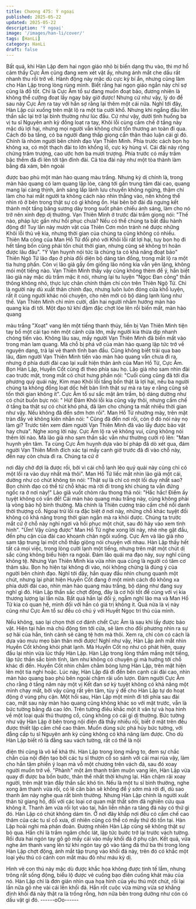 ```yaml
---
title: Chương 475: Ý ngoại
published: 2025-05-22
updated: 2025-05-22
description: 'Ý ngoại'
image: '/images/han-li/cover/'
tags: [HanLi]
category: HanLi
draft: false
---
```


Bất quá, khi Hàn Lập đem hai ngọn giáo nhỏ bị biến dạng thu vào,
thì mơ hồ cảm thấy Cực Âm cũng đang xem xét vật ấy, nhưng
ánh mắt che dấu rất nhanh thu rồi trở về.
Hành động này mặc dù cực kỳ bí ẩn, nhưng cũng làm cho Hàn
Lập trong lòng rùng mình.
Biết rằng hai ngọn giáo ngắn này chỉ sợ cũng là đồ tốt. Chỉ là Cực
Âm tổ sư đang muốn đoạt bảo, đương nhiên là không thể cưỡng
đoạt lấy ngay bây giờ được!
Nhưng cứ như vậy, lý do để sau này Cực Âm ra tay với hắn sợ
rằng lại thêm một cái nữa.
Nghĩ tới đây, Hàn Lập cúi xuống trên mặt lộ ra một tia cười khổ.
Nhưng khi ngẩng đầu lên thần sắc lại trở lại bình thường như lúc
đầu.
Cứ như vậy, dưới tình huống ba vị tu sĩ Nguyên anh kỳ đồng loạt
ra tay, Khôi lỗi cùng cấm chế ở tầng này mặc dù lợi hại, nhưng
mọi người vẫn không chút tổn thương an toàn đi qua.
Cách đó ba tầng, có ba người đang thấp giọng cẩn thận thảo luận
cái gì đó. Chính là nhóm người bên chính đạo Vạn Thiên Minh.
Phía trước cách bọn họ không xa, có một thạch đài to lớn khổng
lồ, cực kỳ hùng vĩ.
Cái đài này rộng chừng trăm trượng, cao ước hơn ba mươi
trượng. Phía trước có mấy trăm bậc thềm đá đi lên tới tận đỉnh
đài.
Cả tòa đài này như một tòa thành làm bằng đá xám, bên ngoài

được bao phủ một màn hào quang màu trắng.
Nhưng kỳ dị chính là, trong màn hào quang có lam quang lập lòe,
càng tới gần trung tâm đài cao, quang mang lại càng thịnh, ánh
sáng lấp lánh lưu chuyển không ngừng, thậm chí làm cho hai mắt
người ta không cách nào nhìn thẳng vào, nên không thể nhìn rõ ở
bên trong thật sự có gì không ổn.
Hai bên bờ đài đá ngưng kết thành một tầng băng sương dày
trong suốt phản chiếu ánh sáng, làm cho nó trở nên xinh đẹp dị
thường.
Vạn Thiên Minh ở trước đài trầm giọng nói: "Thế nào, pháp lực
gần như hồi phục chưa? Nếu có thể chúng ta bắt đầu hành động
đi! Tuy lần này mượn vật của Thiên Cơn môn tránh né được
những Khôi lỗi thủ vệ kia, nhưng thời gian của chúng ta cũng
không có nhiều. Thiên Ma công của Man Hồ Tử đối phó với Khôi
lỗi rất lợi hại, tuy bọn họ đi hết tầng bốn cũng phải tốn chút thời
gian, nhưng cũng sẽ không trì hoãn được lâu đâu".
"Ý Vạn huynh nói tức là chúng ta có khả năng đoạt bảo" Thiên
Ngô Tử lão đạo ở phía đối diện bộ dáng tán đồng, trong mắt lộ ra
một tia hưng phấn.
Còn vị lão giả gầy ốm giống lão nông kia vẫn yên lặng, không mói
một tiếng nào.
Vạn Thiên Minh thấy vậy cũng không thèm để ý, hắn biết lão giả
này mặc dù trầm mặc ít nói, nhưng lại tu luyện "Ngọc Đan công"
thần thông không nhỏ, thực lực chân chính thậm chí còn trên
Thiên Ngộ Tử.
Chỉ là người này dù xuất thân chính đạo, nhưng luôn luôn đóng
cửa khổ luyện, rất ít cùng người khác nói chuyện, cho nên mới có
bộ dáng lạnh lùng như thế.
Vạn Thiên Minh chỉ mỉm cười, dẫn hai người nhắm hướng màn
hào quang kia đi tới.
Một đạo tử khí đậm đặc chợt lóe lên rồi biến mất, màn hào quang

màu trắng "Xoạt" vang lên một tiếng thanh thúy, liền bị Vạn Thiên
Minh tiện tay bổ một cái tạo nên một cánh cửa lớn, mấy người kia
thừa dịp nhanh chóng tiến vào.
Không lâu sau, mấy người Vạn Thiên Minh đã biến mất vào trong
màn lam quang.
Mà chỗ bị phá vỡ của màn hào quang lập tức trở về nguyên
dạng, trả lại vẻ thanh tĩnh ban đầu.
Cũng không biết trải qua bao lâu, đám người Vạn Thiên Minh tiến
vào màn hào quang vẫn chưa đi ra, nhưng ở phía dưới đài cao lại
xuất hiện thân ảnh của Man Hồ Tử, Cực Âm.
Bọn Hàn Lập, Huyền Cốt cũng đi theo phía sau họ.
Lão giả nho sam nhìn đài cao trước mặt, trong mắt có chút hưng
phấn nói: "Cuối cùng cũng đã tới địa phương quỷ quái này, Kim
mao Khôi lỗi tầng bốn thật là lợi hại, nếu ba người chúng ta không
đồng loạt dốc hết bãn lĩnh thật sự mà ra tay e rằng cũng sẽ tốn
thời gian không ít".
Cực Âm tổ sư sắc mặt âm trầm, bộ dáng dường như có chút
buồn bực nói: " Hừ! Đám Khôi lỗi kia cũng vậy thôi, nhưng cấm
chế ở tầng ba thật sự có chút khó phá, đã làm cho chúng ta mất
nhiều thời gian như vậy. Nếu không đã đến sớm hơn rồi".
Man Hồ Tử nhướng mày, trên mặt tràn đầy vẻ không kiên nhẫn
nói: " Cũng đã đến nơi rồi, còn ở đó nói này nọ làm gi? Trước tiên
xem đám người Vạn Thiên Minh đã vào lấy được bảo vật hay
chưa".
Nghe xong lời này. Cực Âm lộ ra vẻ không vui, cũng không nói
thêm lời nào.
Mà lão giả nho sam thần sắc vẫn như thường cười rộ lên:
"Man huynh yên tâm. Ta cùng Cực Âm huynh dựa vào bí pháp đã
dò xét qua, đám người Vạn Thiên Minh đích xác tại mấy canh giờ
trước đã đi vào chỗ này, đến nay còn chưa đi ra. Chúng ta cứ ở

nơi đây chờ đợi là được rồi, bởi vì cái chỗ lạnh lẽo quỷ quái này
cũng chỉ có một lối ra vào duy nhất mà thôi".
Man Hồ Tử liếc mắt nhìn lão giả một cái, dường như có chút
không tin nói: "Thật sự là chỉ có một lối duy nhất sao? Bọn chính
đạo có thể từ chỗ khác mà rời đi trong khi chúng ta vẫn đứng
ngốc ra ở nơi này!"
Lảo giã vuốt chòm râu thong thả nói: "Hắc hắc! Điểm ấy tuyệt
không có vấn đề! Cái màn hào quang màu trắng này, cũng không
phài là vòng bảo hộ bình thường. Mà chính là Thiên cương tráo
cấm chế nổi danh thời thượng cổ. Ngoại trừ lối ra đặc biệt ở nơi
này, những chỗ khác tuyệt đối không có khả năng trong thời gian
ngắn mà ra khỏi được. Chúng ta trước mắt cứ ở chỗ này nghỉ
ngơi và hồi phục một chút, sau đó hãy vào xem tình hình".
"Ừm! Vậy cũng được" Man Hồ Tử nghe xong lời này, nhè nhẹ gật
đầu, đến phụ cận của đài cao khoanh chân ngồi xuống.
Cực Âm và lão giả nho sam tập trung lại một chỗ thấp giộng nói
chuyện với nhau.
Hàn Lập thấy hết tất cả mọi việc, trong lòng cười lạnh một tiếng,
nhưng trên mặt một chút dị sắc cũng không biểu hiện ra ngoài.
Đám lão quái ma đạo này, suy nghĩ cũng không tệ. Nhưng Vạn
Thiên Minh kia vừa nhìn qua cũng là người có tâm cơ thâm sâu.
Bọn họ hiện tại không đi vào, nói không chừng là đúng ý của
người bên chính đạo.
Nghĩ tới đây, hắn quay đầu nhìn chung quanh một chút, nhưng lại
phát hiện Huyền Cốt đang ở một mình cách đó không xa phía
dưới đài cao, nhìn màn hào quang màu trắng, bộ dáng như đang
suy nghĩ gì đó.
Hàn Lập thần sắc chợt động, đây là cơ hội tốt để cùng với vị kia
thương lượng lại lần nữa. Bất quá hắn lại đổi ý, ngẫm nghĩ lão ma
và Man Hồ Tử kia có quan hệ, mình đối với hắn có giá trị không ít.
Quá nửa là vị này cũng như Cực Âm tổ sư đều có chủ ý với
Huyết Ngọc tri thù của mình.

Nếu không, sao lại chọn thời cơ đánh chết Cực Âm là sau khi lấy
được bảo vật.
Hiện tại hắn mà chủ động tìm tới cửa, sẽ làm cho đối phương
nhìn ra sự sợ hãi của hắn, tình cảnh sẽ càng tệ hơn mà thôi.
Xem ra, chỉ còn có cách là dựa vào mưu mẹo bản thân mới được!
Nghĩ như vậy, Hàn Lập ánh mắt nhìn Huyền Cốt không khỏi phát
lạnh. Mà Huyền Cốt nọ như có phát hiện, quay đầu lại nhìn vừa
lúc thấy Hàn Lập.
Hàn Lập trong lòng thầm mắng một tiếng, lập tức thần sắc bình
tĩnh, làm như không có chuyện gì mà hướng tới chỗ khác đi đến.
Huyền Cốt nhìn chằm chằm bóng lưng Hàn Lập, trên mặt hiện lên
một tia nghi hoặc.
Lúc này, Hàn Lập đã đi đến bên cạnh cái đài cao, nhìn màn hào
quang bao phủ bên ngoài chậm rãi uốn lượn.
Đám người Cực Âm cho rằng ở tầng năm này một vị Kết đan sơ
kỳ tuyệt không có khả năng một mình chạy mất, bởi vậy cũng rất
yên tâm, tùy ý để cho Hàn Lập tự do hoạt động ở vùng phụ cận.
Một hồi sau, Hàn Lập một mình đi tới phía sau đài cao, mặt sau
này màn hào quang cũng không khác so với mặt trước, vẫn là
bức tường bằng đá cao lớn.
Trên tường điêu khắc một ít văn tự và họa hình về một loại quái
thú thượng cổ, cũng không có cái gì dị thường.
Bức tường như vậy Hàn Lập ở bên trong nội điện đã thấy nhiều
rồi, biết ở mặt trên đều được thiết lập cấm chế cao thâm.
Muốn dùng sức phá hủy bức tường, với đẳng cấp tu sĩ Nguyên
anh kỳ cũng không có khả năng làm được.
Cho dù Hàn Lập biết rõ là đằng sau vách tường, rất có thể là nội

điện thì cũng là vô kế khả thi.
Hàn Lập trong lòng mắng to, đem sự chắc chắn của nội điện tạo
bởi các tu sĩ thượn cổ so sánh với cái mai rùa vậy, làm cho hắn
tâm phiền ý loạn mà vỗ một chương trên vách đá, sau đó xoay
người muốn trở về.
"Phành" một âm thanh trầm muộn vang lên, Hàn Lập vừa quay đi
được ba bốn bước, thân thể nhất thời khựng lại.
Hắn chậm rãi xoay người, trên mặt tràn đầy thần sắc khó tin.
Nếu là một tu sĩ bình thường, nghe xong âm thanh vừa rồi, có lẽ
căn bản sẽ không để ý sớm mà rời đi, dù sao thanh âm này nghe
qua rất bình thường.
Nhưng Hàn Lập chính là người xuất thân từ giang hồ, đối với các
loại cơ quan mật thất sớm đã nghiên cứu qua không ít.
Thanh âm vừa rồi lọt vào tai, hắn liền nhận ra tảng đá này có thứ
gì đó.
Hàn Lập có chút không dám tin.
Ở nơi đây khắp nơi đều có cấm chế cao thâm của các tu sĩ cổ
xưa, dĩ nhiên cũng có thể có mấy thứ đó tồn tại. Hàn Lập hoài
nghi mà phán đoán.
Đương nhiên Hàn Lập cũng sẽ không thật sự bỏ qua.
Hắn chỉ là trầm ngâm chốc lát, lập tức bước trở lại trước vách
tường.
Rồi đưa hai ngón tay gõ gõ mấy cái vào mấy khối đá ở phụ cận.
Kết quả, vừa nghe âm thanh vang lên từ khi ngón tay gõ vào tảng
đá thứ ba thì trong lòng Hàn Lập chợt động, ánh mắt tập trung
vào khối đá này, trên đó có khắc một loại yêu thú có cánh con mắt
màu đỏ như máu kỳ dị.

Hình vẽ con thú này mặc dù được khắc họa không được tinh tế
lắm, nhưng trông rất sống động, biểu lộ được vẻ cuồng bạo điên
cuồng khát máu của nó.
Hàn Lập chỉ là đơn giản nhìn qua họa hình của yêu thú một chút,
rồi lại lần nữa gõ nhẹ vài cái lên khối đá.
Hắn rốt cuộc vừa mừng vừa sợ khẳng định khối đá này thật ra là
trống rỗng, hơn nữa bên trong dường như cón có dấu vật gì đó.
------oOo------
